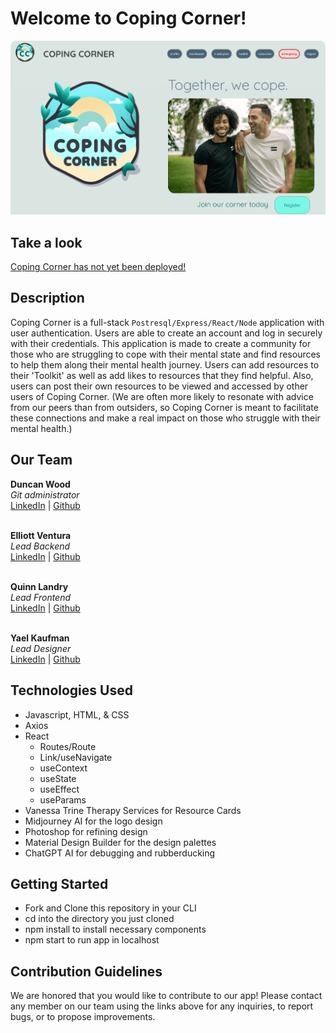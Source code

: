 # Welcome to Coping Corner!
![Coping Corner Screenshot](coping-frontend/src/assets/homepagescreenshot.png)

## Take a look
[Coping Corner has not yet been deployed!](https://media.tenor.com/bXaqMucdvMYAAAAd/when-the-coping-is-too-strong-cope.gif)

## Description
Coping Corner is a full-stack `Postresql/Express/React/Node` application with user authentication. Users are able to create an account and log in securely with their credentials. This application is made to create a community for those who are struggling to cope with their mental state and find resources to help them along their mental health journey. Users can add resources to their 'Toolkit' as well as add likes to resources that they find helpful. Also, users can post their own resources to be viewed and accessed by other users of Coping Corner. (We are often more likely to resonate with advice from our peers than from outsiders, so Coping Corner is meant to facilitate these connections and make a real impact on those who struggle with their mental health.)

## Our Team
**Duncan Wood**<br/>
*Git administrator*<br/>
[LinkedIn](https://www.linkedin.com/in/duncanwoodpro/) | 
[Github](https://github.com/Duncan-Wood)
<br/><br/>

**Elliott Ventura**<br/>
*Lead Backend*<br/>
[LinkedIn](https://www.linkedin.com/in/elliottaventura/) | 
[Github](https://github.com/eventura26/)
<br/><br/>

**Quinn Landry**<br/>
*Lead Frontend*<br/>
[LinkedIn](https://www.linkedin.com/in/quinn-landry-b24998235/) | 
[Github](https://github.com/qrlandry)
<br/><br/>

**Yael Kaufman**<br/>
*Lead Designer*<br/>
[LinkedIn](https://www.linkedin.com/in/yael-kaufman/) | 
[Github](https://github.com/ykallday)

## Technologies Used
- Javascript, HTML, & CSS
- Axios
- React
    - Routes/Route
    - Link/useNavigate
    - useContext
    - useState
    - useEffect
    - useParams
- Vanessa Trine Therapy Services for Resource Cards 
- Midjourney AI for the logo design
- Photoshop for refining design
- Material Design Builder for the design palettes
- ChatGPT AI for debugging and rubberducking

## Getting Started
- Fork and Clone this repository in your CLI
- cd into the directory you just cloned
- npm install to install necessary components
- npm start to run app in localhost

## Contribution Guidelines
We are honored that you would like to contribute to our app! Please contact any member on our team using the links above for any inquiries, to report bugs, or to propose improvements.
